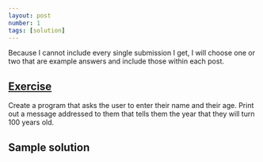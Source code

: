 ```yaml
---
layout: post
number: 1
tags: [solution]
---
```


Because I cannot include every single submission I get, I will choose one or two that are example answers and include those within each post. 

## [Exercise](http://practicepython.blogspot.com/2014/01/exercise-1-input-and-strings.html)

Create a program that asks the user to enter their name and their age. Print out a message addressed to them that tells them the year that they will turn 100 years old. 

## Sample solution

<script src="https://gist.github.com/anonymous/8735461.js"></script>